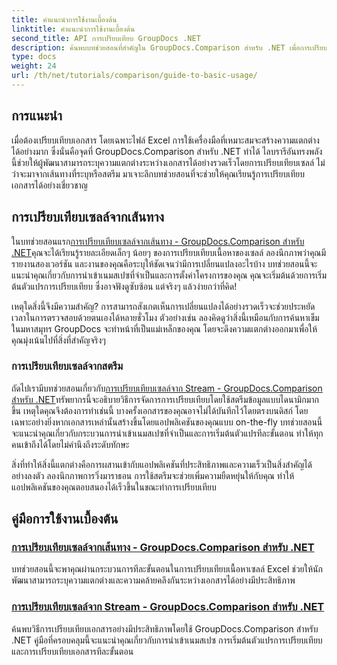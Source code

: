 ```yaml
---
title: คำแนะนำการใช้งานเบื้องต้น
linktitle: คำแนะนำการใช้งานเบื้องต้น
second_title: API การเปรียบเทียบ GroupDocs .NET
description: ค้นพบบทช่วยสอนที่สำคัญใน GroupDocs.Comparison สำหรับ .NET เพื่อการเปรียบเทียบเอกสารอย่างมีประสิทธิภาพและข้อมูลเชิงลึกเกี่ยวกับการพัฒนา เรียนรู้วิธีการเปรียบเทียบเซลล์ Excel ได้อย่างง่ายดาย
type: docs
weight: 24
url: /th/net/tutorials/comparison/guide-to-basic-usage/
---
```

## การแนะนำ

เมื่อต้องเปรียบเทียบเอกสาร โดยเฉพาะไฟล์ Excel การใช้เครื่องมือที่เหมาะสมจะสร้างความแตกต่างได้อย่างมาก ซึ่งนั่นคือจุดที่ GroupDocs.Comparison สำหรับ .NET ทำได้ ไลบรารีอันทรงพลังนี้ช่วยให้ผู้พัฒนาสามารถระบุความแตกต่างระหว่างเอกสารได้อย่างรวดเร็วโดยการเปรียบเทียบเซลล์ ไม่ว่าจะมาจากเส้นทางที่ระบุหรือสตรีม มาเจาะลึกบทช่วยสอนที่จะช่วยให้คุณเรียนรู้การเปรียบเทียบเอกสารได้อย่างเชี่ยวชาญ

## การเปรียบเทียบเซลล์จากเส้นทาง

 ในบทช่วยสอนแรก[การเปรียบเทียบเซลล์จากเส้นทาง - GroupDocs.Comparison สำหรับ .NET](./comparing-cells-from-path/)คุณจะได้เรียนรู้รายละเอียดเล็กๆ น้อยๆ ของการเปรียบเทียบเนื้อหาของเซลล์ ลองนึกภาพว่าคุณมีรายงานสองเวอร์ชัน และงานของคุณคือระบุให้ชัดเจนว่ามีการเปลี่ยนแปลงอะไรบ้าง บทช่วยสอนนี้จะแนะนำคุณเกี่ยวกับการนำเข้าเนมสเปซที่จำเป็นและการตั้งค่าโครงการของคุณ คุณจะเริ่มต้นด้วยการเริ่มต้นตัวแปรการเปรียบเทียบ ซึ่งอาจฟังดูซับซ้อน แต่จริงๆ แล้วง่ายกว่าที่คิด!

เหตุใดสิ่งนี้จึงมีความสำคัญ? การสามารถสังเกตเห็นการเปลี่ยนแปลงได้อย่างรวดเร็วจะช่วยประหยัดเวลาในการตรวจสอบด้วยตนเองได้หลายชั่วโมง ตัวอย่างเช่น ลองคิดดูว่าสิ่งนี้เหมือนกับการค้นหาเข็มในมหาสมุทร GroupDocs จะทำหน้าที่เป็นแม่เหล็กของคุณ โดยจะดึงความแตกต่างออกมาเพื่อให้คุณมุ่งเน้นไปที่สิ่งที่สำคัญจริงๆ

### การเปรียบเทียบเซลล์จากสตรีม

 ถัดไปเรามีบทช่วยสอนเกี่ยวกับ[การเปรียบเทียบเซลล์จาก Stream - GroupDocs.Comparison สำหรับ .NET](./comparing-cells-from-stream/)ทรัพยากรนี้จะอธิบายวิธีการจัดการการเปรียบเทียบโดยใช้สตรีมข้อมูลแบบไดนามิกมากขึ้น เหตุใดคุณจึงต้องการทำเช่นนี้ บางครั้งเอกสารของคุณอาจไม่ได้บันทึกไว้โดยตรงบนดิสก์ โดยเฉพาะอย่างยิ่งหากเอกสารเหล่านั้นสร้างขึ้นโดยแอปพลิเคชันของคุณแบบ on-the-fly บทช่วยสอนนี้จะแนะนำคุณเกี่ยวกับกระบวนการนำเข้าเนมสเปซที่จำเป็นและการเริ่มต้นตัวแปรทีละขั้นตอน ทำให้ทุกคนเข้าถึงได้โดยไม่คำนึงถึงระดับทักษะ

สิ่งที่ทำให้สิ่งนี้แตกต่างคือการผสานเข้ากับแอปพลิเคชันที่ประสิทธิภาพและความเร็วเป็นสิ่งสำคัญได้อย่างลงตัว ลองนึกภาพการวิ่งมาราธอน การใช้สตรีมจะช่วยเพิ่มความยืดหยุ่นให้กับคุณ ทำให้แอปพลิเคชันของคุณตอบสนองได้เร็วขึ้นในขณะทำการเปรียบเทียบ

## คู่มือการใช้งานเบื้องต้น
### [การเปรียบเทียบเซลล์จากเส้นทาง - GroupDocs.Comparison สำหรับ .NET](./comparing-cells-from-path/)
บทช่วยสอนนี้จะพาคุณผ่านกระบวนการทีละขั้นตอนในการเปรียบเทียบเนื้อหาเซลล์ Excel ช่วยให้นักพัฒนาสามารถระบุความแตกต่างและความคล้ายคลึงกันระหว่างเอกสารได้อย่างมีประสิทธิภาพ
### [การเปรียบเทียบเซลล์จาก Stream - GroupDocs.Comparison สำหรับ .NET](./comparing-cells-from-stream/)
ค้นพบวิธีการเปรียบเทียบเอกสารอย่างมีประสิทธิภาพโดยใช้ GroupDocs.Comparison สำหรับ .NET คู่มือที่ครอบคลุมนี้จะแนะนำคุณเกี่ยวกับการนำเข้าเนมสเปซ การเริ่มต้นตัวแปรการเปรียบเทียบ และการเปรียบเทียบเอกสารทีละขั้นตอน